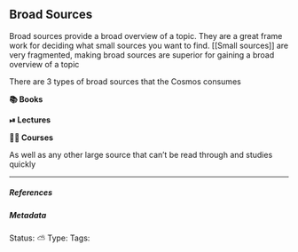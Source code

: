 ## Broad Sources 

Broad sources provide a broad overview of a topic. They are a great frame work for deciding what small sources you want to find. [[Small sources]] are very fragmented, making broad sources are superior for gaining a broad overview of a topic 

There are 3 types of broad sources that the Cosmos consumes

**📚 Books**

**⏯ Lectures**

**👨‍🏫 Courses**

As well as any other large source that can’t be read through and studies quickly


___

##### References


##### Metadata
Status: ⛅️
Type: 
Tags: